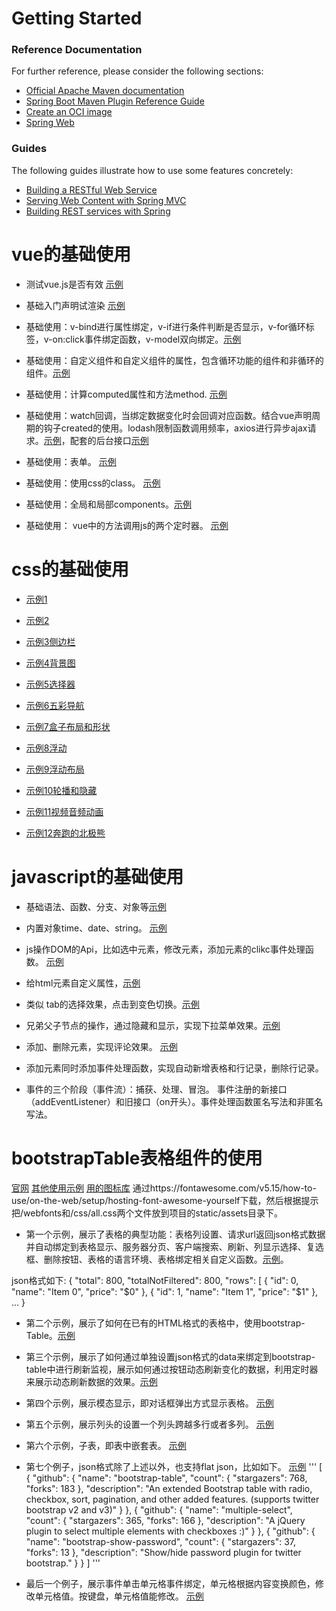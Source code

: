 # Getting Started

### Reference Documentation
For further reference, please consider the following sections:

* [Official Apache Maven documentation](https://maven.apache.org/guides/index.html)
* [Spring Boot Maven Plugin Reference Guide](https://docs.spring.io/spring-boot/docs/2.5.1/maven-plugin/reference/html/)
* [Create an OCI image](https://docs.spring.io/spring-boot/docs/2.5.1/maven-plugin/reference/html/#build-image)
* [Spring Web](https://docs.spring.io/spring-boot/docs/2.5.1/reference/htmlsingle/#boot-features-developing-web-applications)

### Guides
The following guides illustrate how to use some features concretely:

* [Building a RESTful Web Service](https://spring.io/guides/gs/rest-service/)
* [Serving Web Content with Spring MVC](https://spring.io/guides/gs/serving-web-content/)
* [Building REST services with Spring](https://spring.io/guides/tutorials/bookmarks/)

# vue的基础使用

* 测试vue.js是否有效 [示例](./src/main/resources/static/index.html)

* 基础入门声明试渲染 [示例](./src/main/resources/static/vueTest1.html)

* 基础使用：v-bind进行属性绑定，v-if进行条件判断是否显示，v-for循环标签，v-on:click事件绑定函数，v-model双向绑定。[示例](./src/main/resources/static/vueTest2.html)

* 基础使用：自定义组件和自定义组件的属性，包含循环功能的组件和非循环的组件。[示例](./src/main/resources/static/vueTest3.html)

* 基础使用：计算computed属性和方法method. [示例](./src/main/resources/static/vueTest4.html)

* 基础使用：watch回调，当绑定数据变化时会回调对应函数。结合vue声明周期的钩子created的使用。lodash限制函数调用频率，axios进行异步ajax请求。[示例](./src/main/resources/static/vueTest5.html)，配套的后台接口[示例](./src/main/java/com/studyspringcloud/controller/HelloController.java)

* 基础使用：表单。 [示例](./src/main/resources/static/vueTest6.html)

* 基础使用：使用css的class。  [示例](./src/main/resources/static/vueTestClass.html)

* 基础使用：全局和局部components。[示例](./src/main/resources/static/vueTestComponents.html)

* 基础使用： vue中的方法调用js的两个定时器。 [示例](./src/main/resources/static/vueTimer.html)

# css的基础使用

* [示例1](./src/main/resources/static/css/htmlStudy注册页面_1.html)

* [示例2](./src/main/resources/static/css/cssStudy页面案例_2.html)

* [示例3侧边栏](./src/main/resources/static/css/cssStudy侧边栏案例_3.html)

* [示例4背景图](./src/main/resources/static/css/cssStudy背景图_4.html)

* [示例5选择器](./src/main/resources/static/css/cssStudy_选择器5.html)

* [示例6五彩导航](./src/main/resources/static/css/cssHtml五彩导航_6.html)

* [示例7盒子布局和形状](./src/main/resources/static/css/cssHtml盒子布局和形状_7.html)

* [示例8浮动](./src/main/resources/static/css/cssHtml浮动_8.html)

* [示例9浮动布局](./src/main/resources/static/css/cssHtml浮动布局_9.html)

* [示例10轮播和隐藏](./src/main/resources/static/css/cssHtml轮播和隐藏_10.html)

* [示例11视频音频动画](./src/main/resources/static/css/cssHtml视频音频动画_11.html)

* [示例12奔跑的北极熊](./src/main/resources/static/css/12cssHtml奔跑的北极熊.html)

# javascript的基础使用

* 基础语法、函数、分支、对象等[示例](./src/main/resources/static/js/01demo.html)

* 内置对象time、date、string。 [示例](./src/main/resources/static/js/02内置对象.html)

* js操作DOM的Api，比如选中元素，修改元素，添加元素的clikc事件处理函数。 [示例](./src/main/resources/static/js/03webApi.html)

* 给html元素自定义属性，[示例](./src/main/resources/static/js/04自定义属性.html)

* 类似 tab的选择效果，点击到变色切换。[示例](./src/main/resources/static/js/05tab示例.html)

* 兄弟父子节点的操作，通过隐藏和显示，实现下拉菜单效果。[示例](./src/main/resources/static/js/06下拉菜单节点操作.html)

* 添加、删除元素，实现评论效果。 [示例](./src/main/resources/static/js/07评论添加节点.html)

* 添加元素同时添加事件处理函数，实现自动新增表格和行记录，删除行记录。

* 事件的三个阶段（事件流）：捕获、处理、冒泡。 事件注册的新接口（addEventListener）和旧接口（on开头）。事件处理函数匿名写法和非匿名写法。

# bootstrapTable表格组件的使用

[官网](https://examples.bootstrap-table.com/#welcome.html#view-source)
[其他使用示例](https://www.itxst.com/Bootstrap-Table/QuickStart.html)
[用的图标库](https://fontawesome.com/v5.15/icons?d=gallery&p=2)
通过https://fontawesome.com/v5.15/how-to-use/on-the-web/setup/hosting-font-awesome-yourself下载，然后根据提示把/webfonts和/css/all.css两个文件放到项目的static/assets目录下。

* 第一个示例，展示了表格的典型功能：表格列设置、请求url返回json格式数据并自动绑定到表格显示、服务器分页、客户端搜索、刷新、列显示选择、复选框、删除按钮、表格的语言环境、表格绑定相关自定义函数。[示例](.\src\main\resources\static\boostrapTable\demo1.html)。

json格式如下:
{
  "total": 800,
  "totalNotFiltered": 800,
  "rows": [
    {
      "id": 0,
      "name": "Item 0",
      "price": "$0"
    },
    {
      "id": 1,
      "name": "Item 1",
      "price": "$1"
    },
    ...
}
    

* 第二个示例，展示了如何在已有的HTML格式的表格中，使用bootstrap-Table。[示例](.\src\main\resources\static\boostrapTable\demo2_useInHtmlTable.html)

* 第三个示例，展示了如何通过单独设置json格式的data来绑定到bootstrap-table中进行刷新监视，展示如何通过按钮动态刷新变化的数据，利用定时器来展示动态刷新数据的效果。[示例](.\src\main\resources\static\boostrapTable\demo3_useDataLoad.html)

* 第四个示例，展示模态显示，即对话框弹出方式显示表格。 [示例](.\src\main\resources\static\boostrapTable\demo4_useModal.html)

* 第五个示例，展示列头的设置一个列头跨越多行或者多列。 [示例](.\src\main\resources\static\boostrapTable\demo5_useColSpan.html)

* 第六个示例，子表，即表中嵌套表。 [示例](.\src\main\resources\static\boostrapTable\demo6_useSubTable.html)

* 第七个例子，json格式除了上述以外，也支持flat json，比如如下。 [示例](.\src\main\resources\static\boostrapTable\demo7_useFlatJson.html)
'''
[
    {
        "github": {
            "name": "bootstrap-table",
            "count": {
                "stargazers": 768,
                "forks": 183
            },
            "description": "An extended Bootstrap table with radio, checkbox, sort, pagination, and other added features. (supports twitter bootstrap v2 and v3)"
        }
    },
    {
        "github": {
            "name": "multiple-select",
            "count": {
                "stargazers": 365,
                "forks": 166
            },
            "description": "A jQuery plugin to select multiple elements with checkboxes :)"
        }
    },
    {
        "github": {
            "name": "bootstrap-show-password",
            "count": {
                "stargazers": 37,
                "forks": 13
            },
            "description": "Show/hide password plugin for twitter bootstrap."
        }
    }
]
'''

* 最后一个例子，展示事件单击单元格事件绑定，单元格根据内容变换颜色，修改单元格值。按键盘，单元格值能修改。
[示例](.\src\main\resources\static\boostrapTable\demo9_clickColor.html)
